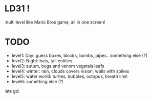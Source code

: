 LD31 !
===========

multi level like Mario Bros game, all in one screen!

TODO
=====
- level1: Day: guess boxes, blocks, bombs, pipes.. something else (?)
- level2: Night: bats, tall entities
- level3: autum, bugs and venom vegetals leafs
- level4: winter: rain, clouds covers vision, walls with spikes
- level5: water world: turtles, bubbles, octopus, breath limit
- level6: something else (?)


lets go!
